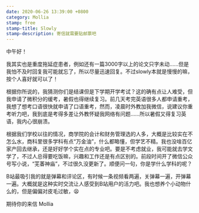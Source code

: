 ```yaml
---
date: 2020-06-26 13:39:00 +0800
category: Mollia
stamp: free
stamp-title: Slowly
stamp-description: 寄信就需要贴邮票吧
---
```


中午好！

我其实也是重度拖延症患者，例如还有一篇3000字以上的论文只字未动……但是我怕不及时回复我可能就忘了，所以尽量迅速回复。不过slowly本就是慢慢的嘛，按个人喜好就可以了！

根据你所说的，我猜测你们是结课但是下学期开学考试？这的确有点让人难受，但我申请了微积分的缓考，暑假也得继续复习。前几天考完英语很多人都申请重考，我想了想考口语很快就申请了口语重考，然而，凌晨时外教加我微信，说建议你重考听力吧，我到底是考得多差让外教怀疑我网络有问题……所以暑假又得复习英语，我内心很崩溃。

根据我们学校以往的情况，商学院的会计和财务管理选的人多，大概是比较实在不怎么水，商科里很多学科有点“万金油”，什么都略懂，但学艺不精。我也没啥百亿家产回去继承，还是好好学个实在点的专业吧。要是不考虑就业，我可能就去学文学了，不过人总得要吃饭嘛，兴趣和工作还是有点区别的。前段时间开了微信公众号写小说，“芜萫神庙”，不过很久没更新了。顺便问一句，你是学什么学科的呢？

B站最吸引我的就是弹幕和评论区，有时候一条视频看两遍，关弹幕一遍，开弹幕一遍。大概就是这种实时交流让人感受到B站用户的活力吧。我也想养个小动物什么的，但是偏偏对皮毛过敏，😫

期待你的来信
Mollia